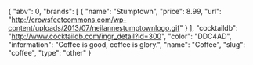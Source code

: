 {
    "abv": 0,
    "brands": [
        {
            "name": "Stumptown",
            "price": 8.99,
            "url": "http://crowsfeetcommons.com/wp-content/uploads/2013/07/neilannestumptownlogo.gif"
        }
    ],
    "cocktaildb": "http://www.cocktaildb.com/ingr_detail?id=300",
    "color": "DDC4AD",
    "information": "Coffee is good, coffee is glory.",
    "name": "Coffee",
    "slug": "coffee",
    "type": "other"
}